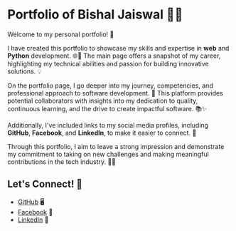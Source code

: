 # Portfolio of Bishal Jaiswal 👨‍💻

Welcome to my personal portfolio! 🎉

I have created this portfolio to showcase my skills and expertise in **web** and **Python** development. 🌐🐍 The main page offers a snapshot of my career, highlighting my technical abilities and passion for building innovative solutions. 💡

On the portfolio page, I go deeper into my journey, competencies, and professional approach to software development. 🚀 This platform provides potential collaborators with insights into my dedication to quality, continuous learning, and the drive to create impactful software. 📚✨

Additionally, I've included links to my social media profiles, including **GitHub**, **Facebook**, and **LinkedIn**, to make it easier to connect. 🔗

Through this portfolio, I aim to leave a strong impression and demonstrate my commitment to taking on new challenges and making meaningful contributions in the tech industry. 💪🌟

## Let's Connect! 🤝

- [GitHub](https://github.com/ETCBishal) 🖥️
- [Facebook](https://www.facebook.com/bishal.jaiswal.77398) 📘
- [LinkedIn](https://www.linkedin.com/in/bishal-jaiswal) 🔗
